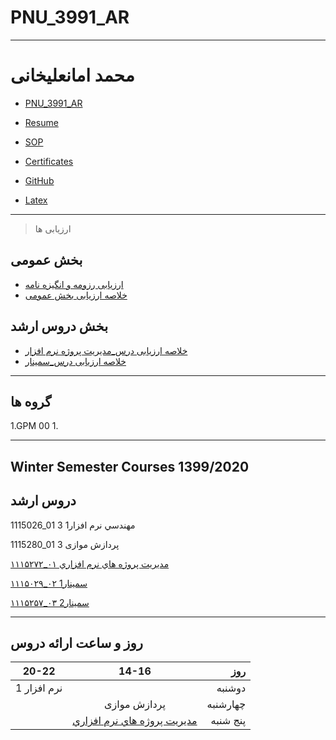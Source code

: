 # PNU_3991_AR
---------
# محمد امانعلیخانی
- [PNU_3991_AR](https://github.com/md-akhi/PNU_3991_AR)
- [Resume](http://md-akhi.github.io/) 
- [SOP](http://md-akhi.github.io/SOP/)
- [Certificates](http://md-akhi.github.io/Certificates/)
- [GitHub](https://github.com/md-akhi)

- [Latex](https://github.com/md-akhi/PNU_3991_AR/blob/main/SoftwareProjectManagement/Latex)

------------------
> ارزیابی ها

##  بخش عمومی
- [ارزیابی رزومه و انگیزه نامه](https://github.com/md-akhi/PNU_3991_AR/blob/main/_General/MA_CV_CheckList_AR_3991.pdf)
- [خلاصه ارزیابی بخش عمومی](https://github.com/md-akhi/PNU_3991_AR/blob/main/_General/MA_GeneralSection_CheckList_AR_3991.pdf)

##  بخش دروس ارشد
- [خلاصه ارزیابی درس_مدیریت پروژه نرم افزار](https://github.com/md-akhi/PNU_3991_AR/blob/main/SoftwareProjectManagement/04.MA_SoftwareProjectManagement_CheckList_AR_3991.pdf)
- [خلاصه ارزیابی درس_سمینار]()

------------------
## گروه ها

1.GPM 00
     1. 

  
------------------
## Winter Semester Courses 1399/2020

## دروس ارشد

1115026_01 مهندسي نرم افزار1	   3

1115280_01 پردازش موازی  	3

[۱۱۱۵۲۷۲_۰۱     مديريت پروژه هاي نرم افزاري](https://github.com/md-akhi/PNU_3991_AR/tree/main/SoftwareProjectManagement)

[۱۱۱۵۰۲۹_۰۲    1سمینار](https://github.com/md-akhi/PNU_3991_AR/tree/main/MscSeminar-1)

[۱۱۱۵۲۵۷_۰۳    سمینار2](https://github.com/md-akhi/PNU_3991_AR/tree/main/MscSeminar-2)

--------------
## روز و ساعت ارائه دروس

|     20-22     | 14-16          |  روز    |
| ------------- |:-------------:|--------:|
| نرم افزار 1 |      |   دوشنبه|
|               | پردازش موازی|چهارشنبه |
|               | [ مديريت پروژه هاي نرم افزاري](https://github.com/md-akhi/PNU_3991_AR/tree/main/SoftwareProjectManagement)|پنج شنبه |


